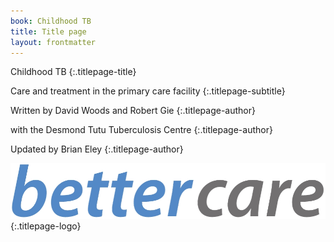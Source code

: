 ```yaml
---
book: Childhood TB
title: Title page
layout: frontmatter
---
```


Childhood TB
{:.titlepage-title}

Care and treatment in the primary care facility
{:.titlepage-subtitle}

Written by David Woods and Robert Gie
{:.titlepage-author}

with the Desmond Tutu Tuberculosis Centre
{:.titlepage-author}

Updated by Brian Eley
{:.titlepage-author}

![Bettercare logo](images/bettercare-logo.jpg){:.titlepage-logo}
